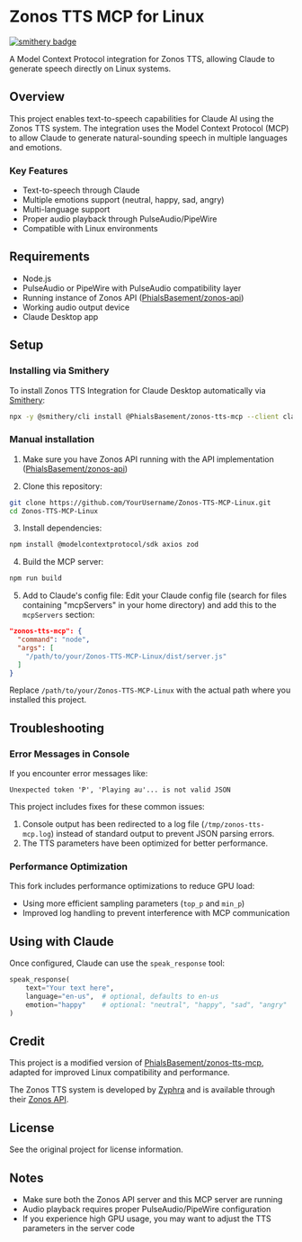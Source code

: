 # Zonos TTS MCP for Linux

[![smithery badge](https://smithery.ai/badge/@PhialsBasement/zonos-tts-mcp)](https://smithery.ai/server/@PhialsBasement/zonos-tts-mcp)

A Model Context Protocol integration for Zonos TTS, allowing Claude to generate speech directly on Linux systems.

## Overview

This project enables text-to-speech capabilities for Claude AI using the Zonos TTS system. The integration uses the Model Context Protocol (MCP) to allow Claude to generate natural-sounding speech in multiple languages and emotions.

### Key Features

- Text-to-speech through Claude
- Multiple emotions support (neutral, happy, sad, angry)
- Multi-language support
- Proper audio playback through PulseAudio/PipeWire
- Compatible with Linux environments

## Requirements

- Node.js
- PulseAudio or PipeWire with PulseAudio compatibility layer
- Running instance of Zonos API ([PhialsBasement/zonos-api](https://github.com/PhialsBasement/Zonos-API))
- Working audio output device
- Claude Desktop app

## Setup

### Installing via Smithery

To install Zonos TTS Integration for Claude Desktop automatically via [Smithery](https://smithery.ai/server/@PhialsBasement/zonos-tts-mcp):

```bash
npx -y @smithery/cli install @PhialsBasement/zonos-tts-mcp --client claude
```

### Manual installation

1. Make sure you have Zonos API running with the API implementation ([PhialsBasement/zonos-api](https://github.com/PhialsBasement/Zonos-API))

2. Clone this repository:
```bash
git clone https://github.com/YourUsername/Zonos-TTS-MCP-Linux.git
cd Zonos-TTS-MCP-Linux
```

3. Install dependencies:
```bash
npm install @modelcontextprotocol/sdk axios zod
```

4. Build the MCP server:
```bash
npm run build
```

5. Add to Claude's config file:
Edit your Claude config file (search for files containing "mcpServers" in your home directory) and add this to the `mcpServers` section:

```json
"zonos-tts-mcp": {
  "command": "node",
  "args": [
    "/path/to/your/Zonos-TTS-MCP-Linux/dist/server.js"
  ]
}
```

Replace `/path/to/your/Zonos-TTS-MCP-Linux` with the actual path where you installed this project.

## Troubleshooting

### Error Messages in Console

If you encounter error messages like:
```
Unexpected token 'P', 'Playing au'... is not valid JSON
```

This project includes fixes for these common issues:

1. Console output has been redirected to a log file (`/tmp/zonos-tts-mcp.log`) instead of standard output to prevent JSON parsing errors.
2. The TTS parameters have been optimized for better performance.

### Performance Optimization

This fork includes performance optimizations to reduce GPU load:
- Using more efficient sampling parameters (`top_p` and `min_p`)
- Improved log handling to prevent interference with MCP communication

## Using with Claude

Once configured, Claude can use the `speak_response` tool:

```python
speak_response(
    text="Your text here",
    language="en-us",  # optional, defaults to en-us
    emotion="happy"    # optional: "neutral", "happy", "sad", "angry"
)
```

## Credit

This project is a modified version of [PhialsBasement/zonos-tts-mcp](https://github.com/PhialsBasement/Zonos-TTS-MCP), adapted for improved Linux compatibility and performance.

The Zonos TTS system is developed by [Zyphra](https://www.zyphra.com/) and is available through their [Zonos API](https://github.com/PhialsBasement/Zonos-API).

## License

See the original project for license information.

## Notes

- Make sure both the Zonos API server and this MCP server are running
- Audio playback requires proper PulseAudio/PipeWire configuration
- If you experience high GPU usage, you may want to adjust the TTS parameters in the server code
